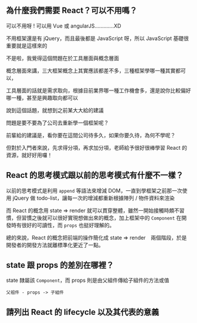 ## 為什麼我們需要 React？可以不用嗎？

可以不用呀 ! 可以用 Vue 或 angularJS.............XD

不用框架還是有 jQuery，而且最後都是 JavaScript 呀，所以 JavaScript 基礎很重要就是這樣來的

不是啦，我覺得這個問題在於工具層面與概念層面

概念層面來講，三大框架概念上其實應該都差不多，三種框架學哪一種其實都可以，

工具層面的話就是需求取向，根據目前業界哪一種工作機會多，還是說你比較偏好哪一種，甚至是興趣取向都可以

說到這個話題，就想到之前某大大給的建議

問題是要不要為了公司去重新學一個框架呢？

前輩給的建議是，看你要在這間公司待多久，如果你要久待，為何不學呢？

但對於入門者來說，先求得分項，再求加分項，老師給予很好很棒學習 React 的資源，就好好用囉！

## React 的思考模式跟以前的思考模式有什麼不一樣？

以前的思考模式是利用 `append` 等語法來增減 DOM，一直到學框架之前那一次使用 jQuery 做 todo-list，讓每一次的增減都重新根據陣列 / 物件資料來渲染

而 React 的概念用 state => render 就可以貫穿整體，雖然一開始接觸時頗不習慣，但習慣之後就可以很好實現想做出來的概念，加上框架中的 `Component` 在開發時有很好的可讀性，而 `props` 也挺好理解的。

總的來說，React 的概念把前端的操作簡化成 state => render　兩個階段，於是開發者的開發方法就離標準化更近了一點。


## state 跟 props 的差別在哪裡？

state 隸屬該 `Component`，而 props 則是由父組件傳給子組件的方法或值

```
父祖件 - props -> 子組件
```


## 請列出 React 的 lifecycle 以及其代表的意義

